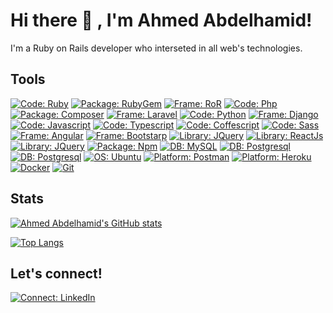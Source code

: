 # Hi there 👋 , I'm Ahmed Abdelhamid!

I'm a Ruby on Rails developer who interseted in all web's technologies.

## Tools

[![Code: Ruby](https://img.shields.io/badge/Code-Ruby-red?&logo=ruby&logoColor=red)](https://www.ruby-lang.org/en/) [![Package: RubyGem](https://img.shields.io/badge/Package-RubyGem-red?&logo=rubygems)](https://rubygems.org/) [![Frame: RoR](https://img.shields.io/badge/Frame-RoR-red?&logo=ruby-on-rails&logoColor=red)](https://rubyonrails.org/) [![Code: Php](https://img.shields.io/badge/Code-Php-purple?&logo=php&logoColor=purple)](https://www.php.net/) [![Package: Composer](https://img.shields.io/badge/Package-Composer-black?&logo=composer)](https://getcomposer.org/) [![Frame: Laravel](https://img.shields.io/badge/Frame-Laravel-red?&logo=laravel)](https://laravel.com/) [![Code: Python](https://img.shields.io/badge/Code-Python-blue?&logo=python)](https://www.python.org/) [![Frame: Django](https://img.shields.io/badge/Frame-Django-green?&logo=django&logoColor=green)](https://www.djangoproject.com/)
[![Code: Javascript](https://img.shields.io/badge/Code-Javascript-yellow?&logo=javascript&logoColor=yellow)]() [![Code: Typescript](https://img.shields.io/badge/Code-Typescript-blue?&logo=typescript)](https://www.typescriptlang.org/) [![Code: Coffescript](https://img.shields.io/badge/Code-Coffeescript-brown?&logo=coffeescript&logoColor=brown)](https://coffeescript.org/) [![Code: Sass](https://img.shields.io/badge/Code-Sass-pink?&logo=sass)](https://sass-lang.com/) 
[![Frame: Angular](https://img.shields.io/badge/Frame-Angular-red?&logo=angular&logoColor=red)](https://angular.io/) [![Frame: Bootstarp](https://img.shields.io/badge/Frame-Bootstarp-violet?&logo=bootstrap&logoColor=violet)](https://getbootstrap.com/) [![Library: JQuery](https://img.shields.io/badge/Library-JQuery-blue?&logo=jquery&logoColor=blue)](https://jquery.com/) [![Library: ReactJs](https://img.shields.io/badge/Library-ReactJs-blue?&logo=react)](https://reactjs.org/) [![Library: JQuery](https://img.shields.io/badge/Library-JQuery-blue?&logo=jquery&logoColor=blue)](https://jquery.com/) [![Package: Npm](https://img.shields.io/badge/Package-Npm-red?&logo=npm&logoColor=red)](https://www.npmjs.com/) 
[![DB: MySQL](https://img.shields.io/badge/DB-MySQL-blue?&logo=mysql)](https://www.mysql.com/) [![DB: Postgresql](https://img.shields.io/badge/DB-Postgresql-blue?&logo=postgresql)](https://www.postgresql.org/) [![DB: Postgresql](https://img.shields.io/badge/DB-Redis-red?&logo=redis)](https://redis.io/) 
[![OS: Ubuntu](https://img.shields.io/badge/Os-Ubuntu-orange?&logo=ubuntu)](https://ubuntu.com/)  [![Platform: Postman](https://img.shields.io/badge/Platform-Postman-orange?&logo=postman)](https://www.postman.com/) [![Platform: Heroku](https://img.shields.io/badge/Platform-heroku-violet?&logo=heroku&logoColor=violet)](https://www.heroku.com/) [![Docker](https://img.shields.io/badge/Docker-grey?&logo=docker)](https://www.docker.com/) [![Git](https://img.shields.io/badge/Git-grey?&logo=git)](https://git-scm.com/)

## Stats

[![Ahmed Abdelhamid's GitHub stats](https://github-readme-stats.vercel.app/api?username=ahmedhamid13&show_icons=true&theme=dark)](https://github.com/ahmedhamid13/ahmedhamid13)

[![Top Langs](https://github-readme-stats.vercel.app/api/top-langs/?username=ahmedhamid13&show_icons=true&theme=dark&hide=html,css,blade&layout=compact)](https://github.com/ahmedhamid13/ahmedhamid13)

## Let's connect!

[![Connect: LinkedIn](https://img.shields.io/badge/Ahmed_Abdelhamid-30302f?style=flat&logo=linkedin&logoColor=blue)](https://www.linkedin.com/in/ahmed-abdelhamd/)

<!--
**ahmedhamid13/ahmedhamid13** is a ✨ _special_ ✨ repository because its `README.md` (this file) appears on your GitHub profile.

Here are some ideas to get you started:

- 🔭 I’m currently working on ...
- 🌱 I’m currently learning ...
- 👯 I’m looking to collaborate on ...
- 🤔 I’m looking for help with ...
- 💬 Ask me about ...
- 📫 How to reach me: ...
- 😄 Pronouns: ...
- ⚡ Fun fact: ...
-->
